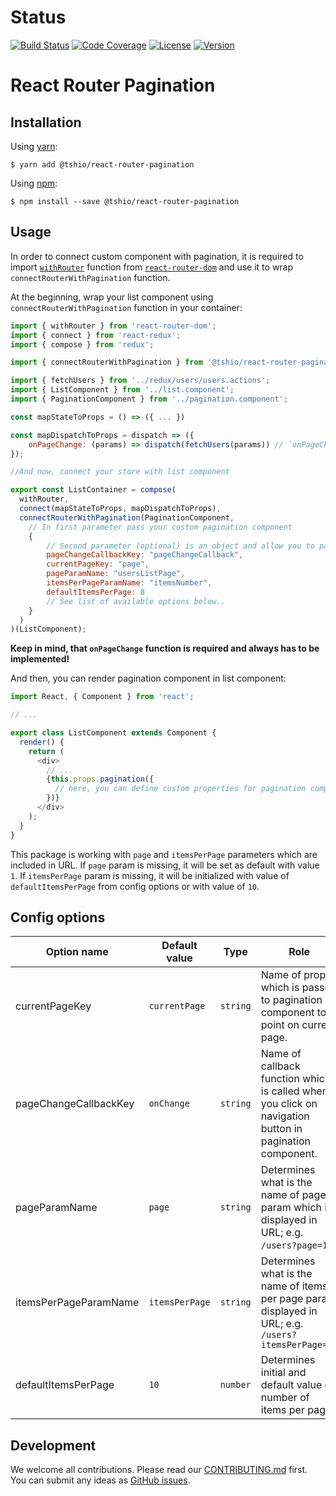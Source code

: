 # Status

[![Build Status](https://travis-ci.com/jakub-musik/react-router-pagination.svg?branch=master)](https://travis-ci.com/jakub-musik/react-router-pagination) [![Code Coverage](https://codecov.io/gh/jakub-musik/react-router-pagination/branch/master/graph/badge.svg)](https://codecov.io/gh/jakub-musik/react-router-pagination) [![License](https://img.shields.io/npm/l/@tshio/react-router-pagination.svg)](https://github.com/jakub-musik/react-router-pagination/blob/master/LICENSE) [![Version](https://img.shields.io/npm/v/@tshio/react-router-pagination.svg)](https://www.npmjs.com/package/@tshio/react-router-pagination)


# React Router Pagination

## Installation

Using [yarn](https://yarnpkg.com/lang/en/):

    $ yarn add @tshio/react-router-pagination

Using [npm](https://www.npmjs.com/):

    $ npm install --save @tshio/react-router-pagination

## Usage

In order to connect custom component with pagination, it is required to import [`withRouter`](https://github.com/ReactTraining/react-router/blob/master/packages/react-router/docs/api/withRouter.md) function from [`react-router-dom`](https://github.com/ReactTraining/react-router/tree/master/packages/react-router-dom) and use it to wrap `connectRouterWithPagination` function.

At the beginning, wrap your list component using `connectRouterWithPagination` function in your container:

```js
import { withRouter } from 'react-router-dom';
import { connect } from 'react-redux';
import { compose } from 'redux';

import { connectRouterWithPagination } from '@tshio/react-router-pagination';

import { fetchUsers } from '../redux/users/users.actions';
import { ListComponent } from '../list.component';
import { PaginationComponent } from '../pagination.component';

const mapStateToProps = () => ({ ... })

const mapDispatchToProps = dispatch => ({
    onPageChange: (params) => dispatch(fetchUsers(params)) // `onPageChange` method will dispatch your redux action when page changes
});

//And now, connect your store with list component

export const ListContainer = compose(
  withRouter,
  connect(mapStateToProps, mapDispatchToProps),
  connectRouterWithPagination(PaginationComponent,
    // In first parameter pass your custom pagination component
    {
        // Second parameter (optional) is an object and allow you to pass config options
        pageChangeCallbackKey: "pageChangeCallback",
        currentPageKey: "page",
        pageParamName: "usersListPage",
        itemsPerPageParamName: "itemsNumber",
        defaultItemsPerPage: 8
        // See list of available options below..
    }
  )
)(ListComponent);
```

**Keep in mind, that `onPageChange` function is required and always has to be implemented!**

And then, you can render pagination component in list component:

```js
import React, { Component } from 'react';

// ...

export class ListComponent extends Component {
  render() {
    return (
      <div>
        // ...
        {this.props.pagination({
          // here, you can define custom properties for pagination component
        })}
      </div>
    );
  }
}
```

This package is working with `page` and `itemsPerPage` parameters which are included in URL. If `page` param is missing, it will be set as default with value `1`. If `itemsPerPage` param is missing, it will be initialized with value of `defaultItemsPerPage` from config options or with value of `10`.

## Config options

| Option name           | Default value  | Type     | Role                                                                                                   |
| --------------------- | -------------- | -------- | ------------------------------------------------------------------------------------------------------ |
| currentPageKey        | `currentPage`  | `string` | Name of prop which is passed to pagination component to point on current page.                         |
| pageChangeCallbackKey | `onChange`     | `string` | Name of callback function which is called when you click on navigation button in pagination component. |
| pageParamName         | `page`         | `string` | Determines what is the name of page param which is displayed in URL; e.g. `/users?page=1`.             |
| itemsPerPageParamName | `itemsPerPage` | `string` | Determines what is the name of items per page param displayed in URL; e.g. `/users?itemsPerPage=10`    |
| defaultItemsPerPage   | `10`           | `number` | Determines initial and default value of number of items per page.                                      |

## Development

We welcome all contributions. Please read our [CONTRIBUTING.md](https://github.com/TheSoftwareHouse/react-router-pagination/blob/master/CONTRIBUTING.md) first.
You can submit any ideas as [GitHub issues](https://github.com/TheSoftwareHouse/react-router-pagination/issues).
